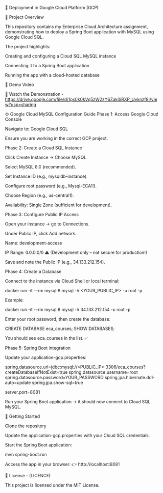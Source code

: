 🚀 Deployment in Google Cloud Platform (GCP)


🌟 Project Overview

This repository contains my Enterprise Cloud Architecture assignment, demonstrating how to deploy a Spring Boot application with MySQL using Google Cloud SQL.

The project highlights:

Creating and configuring a Cloud SQL MySQL instance

Connecting it to a Spring Boot application

Running the app with a cloud-hosted database

🎥 Demo Video

📌 Watch the Demonstration - https://drive.google.com/file/d/1px0k0kVq5zW2zY6Zak0jRXP_Uvknzf8i/view?usp=sharing

⚙️ Google Cloud MySQL Configuration Guide
Phase 1: Access Google Cloud Console

Navigate to: Google Cloud SQL

Ensure you are working in the correct GCP project.

Phase 2: Create a Cloud SQL Instance

Click Create Instance → Choose MySQL.

Select MySQL 8.0 (recommended).

Set Instance ID (e.g., mysqldb-instance).

Configure root password (e.g., Mysql-ECA1!).

Choose Region (e.g., us-central1).

Availability: Single Zone (sufficient for development).

Phase 3: Configure Public IP Access

Open your instance → go to Connections.

Under Public IP, click Add network.

Name: development-access

IP Range: 0.0.0.0/0 ⚠️ (Development only – not secure for production!)

Save and note the Public IP (e.g., 34.133.212.154).

Phase 4: Create a Database

Connect to the instance via Cloud Shell or local terminal:

docker run -it --rm mysql:8 mysql -h <YOUR_PUBLIC_IP> -u root -p


Example:

docker run -it --rm mysql:8 mysql -h 34.133.212.154 -u root -p


Enter your root password, then create the database:

CREATE DATABASE eca_courses;
SHOW DATABASES;


You should see eca_courses in the list. ✅

Phase 5: Spring Boot Integration

Update your application-gcp.properties:

spring.datasource.url=jdbc:mysql://<PUBLIC_IP>:3306/eca_courses?createDatabaseIfNotExist=true
spring.datasource.username=root
spring.datasource.password=YOUR_PASSWORD
spring.jpa.hibernate.ddl-auto=update
spring.jpa.show-sql=true

server.port=8081


Run your Spring Boot application → it should now connect to Cloud SQL MySQL.

🚀 Getting Started

Clone the repository

Update the application-gcp.properties with your Cloud SQL credentials.

Start the Spring Boot application:

mvn spring-boot:run


Access the app in your browser:
👉 http://localhost:8081

📄 License - (LICENCE)

This project is licensed under the MIT License.
